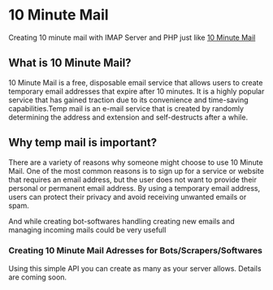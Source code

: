 # 10 Minute Mail
Creating 10 minute mail with IMAP Server and PHP just like [10 Minute Mail](https://10minutesemail.net/)

## What is 10 Minute Mail?
10 Minute Mail is a free, disposable email service that allows users to create temporary email addresses that expire after 10 minutes. It is a highly popular service that has gained traction due to its convenience and time-saving capabilities.Temp mail is an e-mail service that is created by randomly determining the address and extension and self-destructs after a while.

## Why temp mail is important?
There are a variety of reasons why someone might choose to use 10 Minute Mail. One of the most common reasons is to sign up for a service or website that requires an email address, but the user does not want to provide their personal or permanent email address. By using a temporary email address, users can protect their privacy and avoid receiving unwanted emails or spam.

And while creating bot-softwares handling creating new emails and managing incoming mails could be very usefull

### Creating 10 Minute Mail Adresses for Bots/Scrapers/Softwares
Using this simple API you can create as many as your server allows. Details are coming soon.
